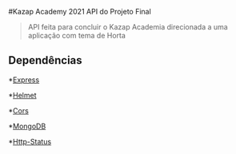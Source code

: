 #Kazap Academy 2021 API do Projeto Final

> API feita para concluir o Kazap Academia direcionada a uma aplicação com tema de Horta


## Dependências 

*[Express]('https://www.npmjs.com/package/express')

*[Helmet](https://www.npmjs.com/package/helmet)

*[Cors](https://www.npmjs.com/package/cors)

*[MongoDB](https://www.npmjs.com/package/mongodb)

*[Http-Status](https://www.npmjs.com/package/http-status)